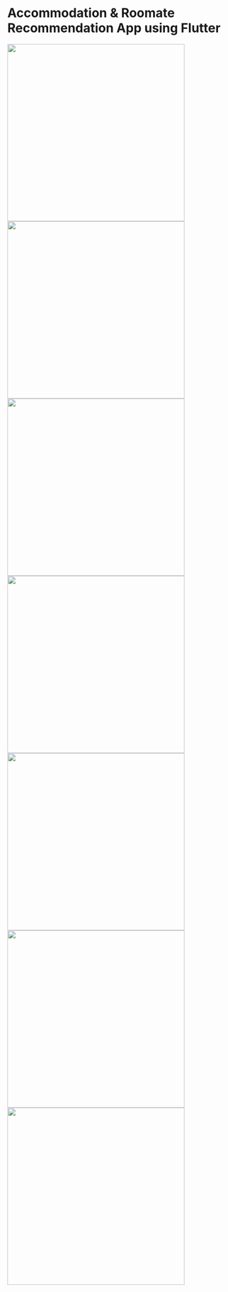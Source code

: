 # Accommodation & Roomate Recommendation App using Flutter #


<img align="center" src="https://github.com/rajat1106/dumping-yard/blob/main/WhatsApp%20Image%202022-01-21%20at%208.48.42%20PM%20(1).jpeg" width="400">

<img align="center" src="https://github.com/rajat1106/dumping-yard/blob/main/WhatsApp%20Image%202022-01-21%20at%208.48.42%20PM.jpeg" width="400">

<img align="center" src="https://github.com/rajat1106/dumping-yard/blob/main/WhatsApp%20Image%202022-01-20%20at%2010.42.17%20PM.jpeg" width="400">

<img align="center" src="https://github.com/rajat1106/dumping-yard/blob/main/WhatsApp%20Image%202022-01-20%20at%2010.42.29%20PM%20(2).jpeg" width="400">

<img align="center" src="https://github.com/rajat1106/dumping-yard/blob/main/WhatsApp%20Image%202022-01-20%20at%2010.42.29%20PM%20(1).jpeg" width="400">

<img align="center" src="https://github.com/rajat1106/dumping-yard/blob/main/WhatsApp%20Image%202022-01-20%20at%2010.42.29%20PM.jpeg" width="400">

<img align="center" src="https://github.com/rajat1106/dumping-yard/blob/main/WhatsApp%20Image%202022-01-20%20at%2010.42.51%20PM.jpeg" width="400">


